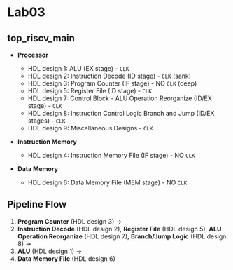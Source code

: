 # Lab03

## top_riscv_main
- **Processor**
  - HDL design 1: ALU (EX stage) - `CLK`
  - HDL design 2: Instruction Decode (ID stage) - `CLK` (sank)
  - HDL design 3: Program Counter (IF stage) - NO `CLK` (deep)
  - HDL design 5: Register File (ID stage) - `CLK`
  - HDL design 7: Control Block - ALU Operation Reorganize (ID/EX stage) - `CLK`
  - HDL design 8: Instruction Control Logic Branch and Jump (ID/EX stages) - `CLK`
  - HDL design 9: Miscellaneous Designs - `CLK`

- **Instruction Memory**
  - HDL design 4: Instruction Memory File (IF stage) - NO `CLK`

- **Data Memory**
  - HDL design 6: Data Memory File (MEM stage) - NO `CLK`

## Pipeline Flow
1. **Program Counter** (HDL design 3) → 
2. **Instruction Decode** (HDL design 2), **Register File** (HDL design 5), **ALU Operation Reorganize** (HDL design 7), **Branch/Jump Logic** (HDL design 8) → 
3. **ALU** (HDL design 1) → 
4. **Data Memory File** (HDL design 6)